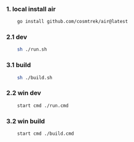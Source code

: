 ### 1. local install air

```bash
    go install github.com/cosmtrek/air@latest
```


### 2.1 dev

```bash
    sh ./run.sh
```

### 3.1 build

```bash
    sh ./build.sh
```

### 2.2 win dev

```bash
    start cmd ./run.cmd
```

### 3.2 win build

```bash
    start cmd ./build.cmd
```